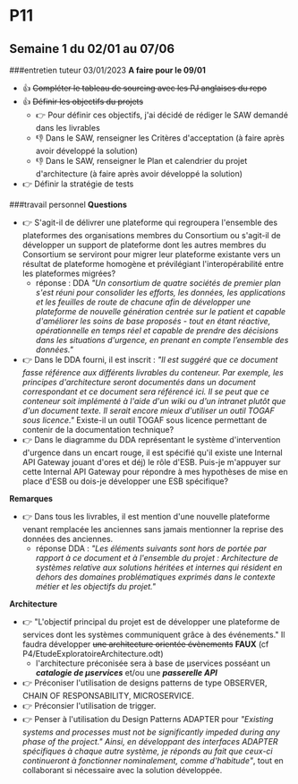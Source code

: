 # P11
## Semaine 1 du 02/01 au 07/06
###entretien tuteur 03/01/2023
**A faire pour le 09/01**
+ :+1: ~~Compléter le tableau de sourcing avec les PJ anglaises du repo~~
+ :+1: ~~Définir les objectifs du projets~~
	- :point_right: Pour définir ces objectifs, j'ai décidé de rédiger le SAW demandé dans les livrables
	- :-1: Dans le SAW, renseigner les Critères d'acceptation (à faire après avoir développé la solution)
	- :-1: Dans le SAW, renseigner le Plan et calendrier du projet d'architecture (à faire après avoir développé la solution)
+ :point_right: Définir la stratégie de tests

###travail personnel
**Questions**
+ :point_right: S'agit-il de délivrer une plateforme qui regroupera l'ensemble des plateformes des organisations membres du Consortium ou s'agit-il de développer un support de plateforme dont les autres membres du Consortium se serviront pour migrer leur plateforme existante vers un résultat de plateforme homogène et prévilégiant l'interopérabilité entre les plateformes migrées?
	- réponse : DDA *"Un consortium de quatre sociétés de premier plan s'est réuni pour consolider les efforts, les données, les applications et les feuilles de route de chacune afin de développer une plateforme de nouvelle génération centrée sur le patient et capable d'améliorer les soins de base proposés - tout en étant réactive, opérationnelle en temps réel et capable de prendre des décisions dans les situations d'urgence, en prenant en compte l’ensemble des données."*
+ :point_right: Dans le DDA fourni, il est inscrit : *"Il est suggéré que ce document fasse référence aux différents livrables du conteneur. Par exemple, les principes d'architecture seront documentés dans un document correspondant et ce document sera référencé ici. Il se peut que ce conteneur soit implémenté à l'aide d'un wiki ou d'un intranet plutôt que d'un document texte. Il serait encore mieux d'utiliser un outil TOGAF sous licence."* Existe-il un outil TOGAF sous licence permettant de contenir de la documentation technique?
+ :point_right: Dans le diagramme du DDA représentant le système d'intervention d'urgence dans un encart rouge, il est spécifié qu'il existe une Internal API Gateway jouant d'ores et déj) le rôle d'ESB. Puis-je m'appuyer sur cette Internal API Gateway pour répondre à mes hypothèses de mise en place d'ESB ou dois-je développer une ESB spécifique?

**Remarques**
+ :point_right: Dans tous les livrables, il est mention d'une nouvelle plateforme venant remplacée les anciennes sans jamais mentionner la reprise des données des anciennes.
	- réponse DDA : *"Les éléments suivants sont hors de portée par rapport à ce document et à l'ensemble du projet : Architecture de systèmes relative aux solutions héritées et internes qui résident en dehors des domaines problématiques exprimés dans le contexte métier et les objectifs du projet."*

**Architecture**
+ :point_right: "L'objectif principal du projet est de développer une plateforme de services dont les systèmes communiquent grâce à des événements." Il faudra développer ~~une architecture orientée évènements~~ **FAUX** (cf P4/EtudeExploratoireArchitecture.odt)
	- l'architecture préconisée sera à base de µservices posséant un ***catalogie de µservices*** et/ou une ***passerelle API***
+ :point_right: Préconiser l'utilisation de designs patterns de type OBSERVER, CHAIN OF RESPONSABILITY, MICROSERVICE.
+ :point_right: Préconsier l'utilisation de trigger.
+ :point_right: Penser à l'utilisation du Design Patterns ADAPTER pour *"Existing systems and processes must not be significantly impeded during any phase of the project." Ainsi, en développant des interfaces ADAPTER spécifiques à chaque autre système, je réponds au fait que ceux-ci continueront à fonctionner nominalement, comme d'habitude"*, tout en collaborant si nécessaire avec la solution développée.

